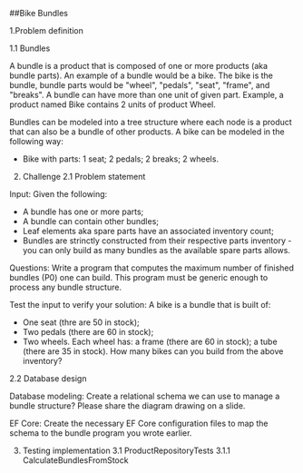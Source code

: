 ##Bike Bundles

1.Problem definition

1.1 Bundles

A bundle is a product that is composed of one or more products (aka bundle parts). An example of a bundle would be a bike. The bike is the bundle, bundle parts would be "wheel", "pedals", "seat", "frame", and "breaks". A bundle can have more than one unit of given part. Example, a product named Bike contains 2 units of product Wheel.

Bundles can be modeled into a tree structure where each node is a product that can also be a bundle of other products. A bike can be modeled in the following way:
- Bike with parts: 1 seat; 2 pedals; 2 breaks; 2 wheels.

2. Challenge
2.1 Problem statement

Input:
Given the following:
- A bundle has one or more parts;
- A bundle can contain other bundles;
- Leaf elements aka spare parts have an associated inventory count;
- Bundles are strinctly constructed from their respective parts inventory - you can only build as many bundles as the available spare parts allows.

Questions:
Write a program that computes the maximum number of finished bundles (P0) one can build. This program must be generic enough to process any bundle structure.

Test the input to verify your solution:
A bike is a bundle that is built of:
- One seat (thre are 50 in stock);
- Two pedals (there are 60 in stock);
- Two wheels. Each wheel has: a frame (there are 60 in stock); a tube (there are 35 in stock).
How many bikes can you build from the above inventory?

2.2 Database design

Database modeling:
Create a relational schema we can use to manage a bundle structure?
Please share the diagram drawing on a slide.

EF Core:
Create the necessary EF Core configuration files to map the schema to the bundle program you wrote earlier.

3. Testing implementation
3.1 ProductRepositoryTests
3.1.1 CalculateBundlesFromStock
